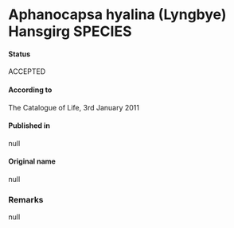 Aphanocapsa hyalina (Lyngbye) Hansgirg SPECIES
=======

#### Status
ACCEPTED

#### According to
The Catalogue of Life, 3rd January 2011

#### Published in
null

#### Original name
null

### Remarks
null